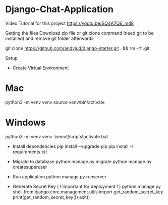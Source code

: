 # Django-Chat-Application
Video Tutorial for this project
https://youtu.be/SQ4A7Q6_md8


Getting the files
Download zip file
or
git clone command (need git to be installed) and remove git folder afterwards

git clone https://github.com/andyjud/django-starter.git . && rm -rf .git




Setup
- Create Virtual Environment
# Mac
python3 -m venv venv
source venv/bin/activate
# Windows
python3 -m venv venv
.\venv\Scripts\activate.bat

- Install dependencies
pip install --upgrade pip
pip install -r requirements.txt

- Migrate to database
python manage.py migrate
python manage.py createsuperuser

- Run application
python manage.py runserver

- Generate Secret Key ( ! Important for deployment ! )
python manage.py shell
from django.core.management.utils import get_random_secret_key
print(get_random_secret_key())
exit()
